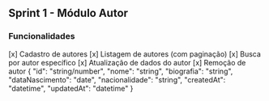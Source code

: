 ## Sprint 1 - Módulo Autor
### Funcionalidades
[x] Cadastro de autores
[x] Listagem de autores (com paginação)
[x] Busca por autor específico
[x] Atualização de dados do autor
[x] Remoção de autor
{
  "id": "string/number",
  "nome": "string",
  "biografia": "string",
  "dataNascimento": "date",
  "nacionalidade": "string",
  "createdAt": "datetime",
  "updatedAt": "datetime"
}